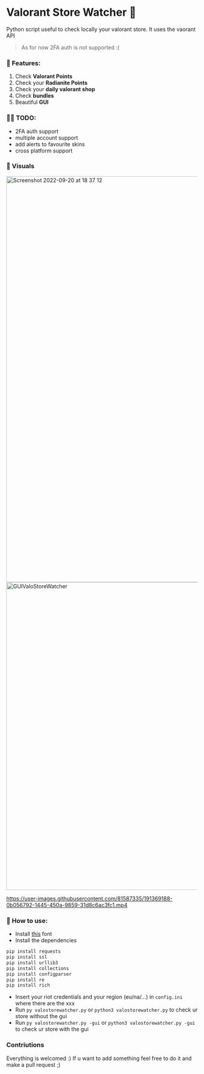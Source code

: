 # Valorant Store Watcher  👀 

Python script useful to check locally your valorant store. It uses the vaorant API
> As for now 2FA auth is not supported :(

### 🍕 Features:
1) Check **Valorant Points**
2) Check your **Radianite Points**
3) Check your **daily valorant shop**
4) Check **bundles**
5) Beautiful **GUI**

### ✍🏼 TODO:
- 2FA auth support
- multiple account support
- add alerts to favourite skins
- cross platform support

### 🌊 Visuals
<img width="1070" alt="Screenshot 2022-09-20 at 18 37 12" src="https://user-images.githubusercontent.com/81587335/191315227-241c5d38-4480-4723-964e-883ccce46176.png">
<img width="811" alt="GUIValoStoreWatcher" src="https://user-images.githubusercontent.com/81587335/191372428-c2ce5818-ebde-479e-be8b-7b952d8ffcea.png">

https://user-images.githubusercontent.com/81587335/191369188-0b056792-1445-450a-9859-31d8c6ac3fc1.mp4





### 📃 How to use:
- Install [this](https://www.dafont.com/valorant.font) font
- Install the dependencies
```python
pip install requests
pip install ssl
pip install urllib3
pip install collections
pip install configparser
pip install re
pip install rich
```
- Insert your riot credentials and your region (eu/na/...) in `config.ini` where there are the xxx
- Run `py valostorewatcher.py` or `python3 valostorewatcher.py` to check ur store without the gui
- Run `py valostorewatcher.py -gui` or `python3 valostorewatcher.py -gui` to check ur store with the gui

### Contriutions
Everything is welcomed :) If u want to add something feel free to do it and make a pull request ;)
